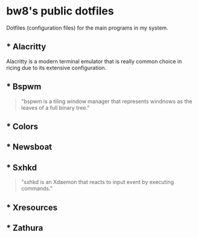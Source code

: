 # bw8's public dotfiles
Dotfiles (configuration files) for the main programs in my system.
## * Alacritty
Alacritty is a modern terminal emulator that is really common choice in ricing due to its extensive configuration.
## * Bspwm
> "bspwm is a tiling window manager that represents windnows as the leaves of a full binary tree."
## * Colors
## * Newsboat
## * Sxhkd
> "sxhkd is an Xdaemon that reacts to input event by executing commands."
## * Xresources
## * Zathura
